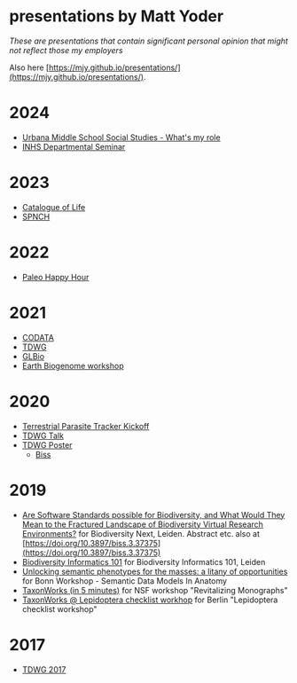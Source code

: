 # presentations by Matt Yoder
_These are presentations that contain significant personal opinion that might not reflect those my employers_

Also here [https://mjy.github.io/presentations/](https://mjy.github.io/presentations/).

# 2024
* [Urbana Middle School Social Studies - What's my role](https://github.com/mjy/presentations/tree/main/2024/public/urbana_middle_school_ss/index.html)
* [INHS Departmental Seminar](https://github.com/mjy/presentations/tree/main/2024/inhs/)

# 2023
* [Catalogue of Life](https://github.com/mjy/presentations/tree/main/2023/catalogue_of_life/)
* [SPNCH](https://github.com/mjy/presentations/tree/main/2023/spnch/)

# 2022
* [Paleo Happy Hour](https://github.com/mjy/presentations/tree/main/2022/taxonworks_paleo_happy_hour)

# 2021
* [CODATA](https://github.com/mjy/presentations/tree/main/2021/codata)
* [TDWG](https://github.com/mjy/presentations/tree/main/2021/tdwg)
* [GLBio](https://github.com/mjy/presentations/tree/main/2021/glbio)
* [Earth Biogenome workshop](https://github.com/mjy/presentations/tree/main/2021/earth_biogenome)

# 2020
* [Terrestrial Parasite Tracker Kickoff](https://mjy.github.io/presentations/2020/TerrestrialParasiteTracker/index.html) 
* [TDWG Talk](https://github.com/mjy/presentations/tree/main/2020/tdwg_talk)
* [TDWG Poster](https://github.com/mjy/presentations/tree/main/2020/tdwg_poster)
  * [Biss](https://biss.pensoft.net/article/59170)

# 2019
* [Are Software Standards possible for Biodiversity, and What Would They Mean to the Fractured Landscape of Biodiversity Virtual Research Environments?](https://mjy.github.io/presentations/2019/BiodiversityNext/Yoder_Biodiversity_Next_2019.pdf) for Biodiversity Next, Leiden.  Abstract etc. also at [https://doi.org/10.3897/biss.3.37375](https://doi.org/10.3897/biss.3.37375) 
* [Biodiversity Informatics 101](https://mjy.github.io/presentations/2019/Biodiversity101WorkshopLeiden/index.html) for Biodiversity Informatics 101, Leiden
* [ Unlocking semantic phenotypes for the masses: a litany of opportunities](https://mjy.github.io/presentations/2019/SemanticDataModelsInAnatomy/index.html) for Bonn Workshop - Semantic Data Models In Anatomy 
* [TaxonWorks (in 5 minutes)](https://mjy.github.io/presentations/2019/RevitalizingMonographs/index.html) for NSF workshop "Revitalizing Monographs"
* [TaxonWorks @ Lepidoptera checklist workhop](https://mjy.github.io/presentations/2019/LepIndex/index.html) for Berlin "Lepidoptera checklist workshop"

# 2017
* [TDWG 2017](https://mjy.github.io/presentations/2017/S28_Monday_1430_Yoder_TDWG17.pdf) 

